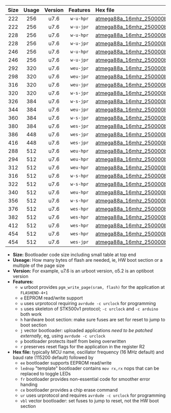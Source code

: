 |Size|Usage|Version|Features|Hex file|
|:-:|:-:|:-:|:-:|:--|
|222|256|u7.6|`w-u-hpr`|[atmega88a_16mhz_250000bps_ur.hex](https://raw.githubusercontent.com/stefanrueger/urboot/main//atmega88a_16mhz_250000bps_ur.hex)|
|222|256|u7.6|`w-u-jpr`|[atmega88a_16mhz_250000bps_ur_vbl.hex](https://raw.githubusercontent.com/stefanrueger/urboot/main//atmega88a_16mhz_250000bps_ur_vbl.hex)|
|228|256|u7.6|`w-u-hpr`|[atmega88a_16mhz_250000bps_lednop_ur.hex](https://raw.githubusercontent.com/stefanrueger/urboot/main//atmega88a_16mhz_250000bps_lednop_ur.hex)|
|228|256|u7.6|`w-u-jpr`|[atmega88a_16mhz_250000bps_lednop_ur_vbl.hex](https://raw.githubusercontent.com/stefanrueger/urboot/main//atmega88a_16mhz_250000bps_lednop_ur_vbl.hex)|
|246|256|u7.6|`w-u-hpr`|[atmega88a_16mhz_250000bps_lednop_fr_ur.hex](https://raw.githubusercontent.com/stefanrueger/urboot/main//atmega88a_16mhz_250000bps_lednop_fr_ur.hex)|
|246|256|u7.6|`w-u-jpr`|[atmega88a_16mhz_250000bps_lednop_fr_ur_vbl.hex](https://raw.githubusercontent.com/stefanrueger/urboot/main//atmega88a_16mhz_250000bps_lednop_fr_ur_vbl.hex)|
|292|320|u7.6|`weu-jpr`|[atmega88a_16mhz_250000bps_ee_ur_vbl.hex](https://raw.githubusercontent.com/stefanrueger/urboot/main//atmega88a_16mhz_250000bps_ee_ur_vbl.hex)|
|298|320|u7.6|`weu-jpr`|[atmega88a_16mhz_250000bps_ee_lednop_ur_vbl.hex](https://raw.githubusercontent.com/stefanrueger/urboot/main//atmega88a_16mhz_250000bps_ee_lednop_ur_vbl.hex)|
|316|320|u7.6|`weu-jpr`|[atmega88a_16mhz_250000bps_ee_lednop_fr_ur_vbl.hex](https://raw.githubusercontent.com/stefanrueger/urboot/main//atmega88a_16mhz_250000bps_ee_lednop_fr_ur_vbl.hex)|
|320|320|u7.6|`w-s-jpr`|[atmega88a_16mhz_250000bps_vbl.hex](https://raw.githubusercontent.com/stefanrueger/urboot/main//atmega88a_16mhz_250000bps_vbl.hex)|
|326|384|u7.6|`w-s-jpr`|[atmega88a_16mhz_250000bps_lednop_vbl.hex](https://raw.githubusercontent.com/stefanrueger/urboot/main//atmega88a_16mhz_250000bps_lednop_vbl.hex)|
|344|384|u7.6|`weu-jpr`|[atmega88a_16mhz_250000bps_ee_lednop_fr_ce_ur_vbl.hex](https://raw.githubusercontent.com/stefanrueger/urboot/main//atmega88a_16mhz_250000bps_ee_lednop_fr_ce_ur_vbl.hex)|
|360|384|u7.6|`w-s-jpr`|[atmega88a_16mhz_250000bps_lednop_fr_vbl.hex](https://raw.githubusercontent.com/stefanrueger/urboot/main//atmega88a_16mhz_250000bps_lednop_fr_vbl.hex)|
|380|384|u7.6|`wes-jpr`|[atmega88a_16mhz_250000bps_ee_vbl.hex](https://raw.githubusercontent.com/stefanrueger/urboot/main//atmega88a_16mhz_250000bps_ee_vbl.hex)|
|386|448|u7.6|`wes-jpr`|[atmega88a_16mhz_250000bps_ee_lednop_vbl.hex](https://raw.githubusercontent.com/stefanrueger/urboot/main//atmega88a_16mhz_250000bps_ee_lednop_vbl.hex)|
|416|448|u7.6|`wes-jpr`|[atmega88a_16mhz_250000bps_ee_lednop_fr_vbl.hex](https://raw.githubusercontent.com/stefanrueger/urboot/main//atmega88a_16mhz_250000bps_ee_lednop_fr_vbl.hex)|
|288|512|u7.6|`weu-hpr`|[atmega88a_16mhz_250000bps_ee_ur.hex](https://raw.githubusercontent.com/stefanrueger/urboot/main//atmega88a_16mhz_250000bps_ee_ur.hex)|
|294|512|u7.6|`weu-hpr`|[atmega88a_16mhz_250000bps_ee_lednop_ur.hex](https://raw.githubusercontent.com/stefanrueger/urboot/main//atmega88a_16mhz_250000bps_ee_lednop_ur.hex)|
|312|512|u7.6|`weu-hpr`|[atmega88a_16mhz_250000bps_ee_lednop_fr_ur.hex](https://raw.githubusercontent.com/stefanrueger/urboot/main//atmega88a_16mhz_250000bps_ee_lednop_fr_ur.hex)|
|316|512|u7.6|`w-s-hpr`|[atmega88a_16mhz_250000bps.hex](https://raw.githubusercontent.com/stefanrueger/urboot/main//atmega88a_16mhz_250000bps.hex)|
|322|512|u7.6|`w-s-hpr`|[atmega88a_16mhz_250000bps_lednop.hex](https://raw.githubusercontent.com/stefanrueger/urboot/main//atmega88a_16mhz_250000bps_lednop.hex)|
|340|512|u7.6|`weu-hpr`|[atmega88a_16mhz_250000bps_ee_lednop_fr_ce_ur.hex](https://raw.githubusercontent.com/stefanrueger/urboot/main//atmega88a_16mhz_250000bps_ee_lednop_fr_ce_ur.hex)|
|356|512|u7.6|`w-s-hpr`|[atmega88a_16mhz_250000bps_lednop_fr.hex](https://raw.githubusercontent.com/stefanrueger/urboot/main//atmega88a_16mhz_250000bps_lednop_fr.hex)|
|376|512|u7.6|`wes-hpr`|[atmega88a_16mhz_250000bps_ee.hex](https://raw.githubusercontent.com/stefanrueger/urboot/main//atmega88a_16mhz_250000bps_ee.hex)|
|382|512|u7.6|`wes-hpr`|[atmega88a_16mhz_250000bps_ee_lednop.hex](https://raw.githubusercontent.com/stefanrueger/urboot/main//atmega88a_16mhz_250000bps_ee_lednop.hex)|
|412|512|u7.6|`wes-hpr`|[atmega88a_16mhz_250000bps_ee_lednop_fr.hex](https://raw.githubusercontent.com/stefanrueger/urboot/main//atmega88a_16mhz_250000bps_ee_lednop_fr.hex)|
|454|512|u7.6|`wes-hpr`|[atmega88a_16mhz_250000bps_ee_lednop_fr_ce.hex](https://raw.githubusercontent.com/stefanrueger/urboot/main//atmega88a_16mhz_250000bps_ee_lednop_fr_ce.hex)|
|454|512|u7.6|`wes-jpr`|[atmega88a_16mhz_250000bps_ee_lednop_fr_ce_vbl.hex](https://raw.githubusercontent.com/stefanrueger/urboot/main//atmega88a_16mhz_250000bps_ee_lednop_fr_ce_vbl.hex)|

- **Size:** Bootloader code size including small table at top end
- **Useage:** How many bytes of flash are needed, ie, HW boot section or a multiple of the page size
- **Version:** For example, u7.6 is an urboot version, o5.2 is an optiboot version
- **Features:**
  + `w` urboot provides `pgm_write_page(sram, flash)` for the application at `FLASHEND-4+1`
  + `e` EEPROM read/write support
  + `u` uses urprotocol requiring `avrdude -c urclock` for programming
  + `s` uses skeleton of STK500v1 protocol; `-c urclock` and `-c arduino` both work
  + `h` hardware boot section: make sure fuses are set for reset to jump to boot section
  + `j` vector bootloader: uploaded applications *need to be patched externally*, eg, using `avrdude -c urclock`
  + `p` bootloader protects itself from being overwritten
  + `r` preserves reset flags for the application in the register R2
- **Hex file:** typically MCU name, oscillator frequency (16 MHz default) and baud rate (115200 default) followed by
  + `ee` bootloader supports EEPROM read/write
  + `lednop` "template" bootloader contains `mov rx,rx` nops that can be replaced to toggle LEDs
  + `fr` bootloader provides non-essential code for smoother error handing
  + `ce` bootloader provides a chip erase command
  + `ur` uses urprotocol and requires `avrdude -c urclock` for programming
  + `vbl` vector bootloader: set fuses to jump to reset, not the HW boot section
